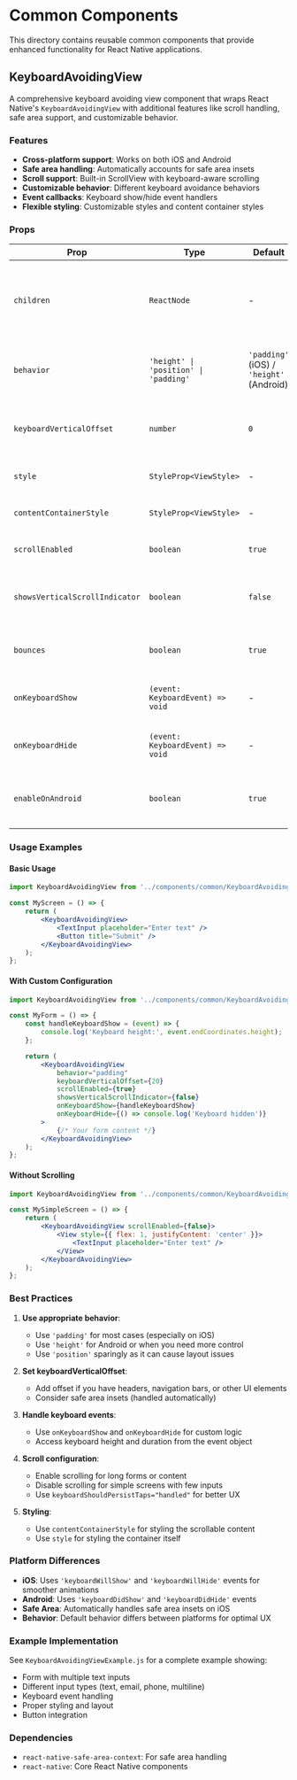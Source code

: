 # Common Components

This directory contains reusable common components that provide enhanced functionality for React Native applications.

## KeyboardAvoidingView

A comprehensive keyboard avoiding view component that wraps React Native's `KeyboardAvoidingView` with additional features like scroll handling, safe area support, and customizable behavior.

### Features

- **Cross-platform support**: Works on both iOS and Android
- **Safe area handling**: Automatically accounts for safe area insets
- **Scroll support**: Built-in ScrollView with keyboard-aware scrolling
- **Customizable behavior**: Different keyboard avoidance behaviors
- **Event callbacks**: Keyboard show/hide event handlers
- **Flexible styling**: Customizable styles and content container styles

### Props

| Prop | Type | Default | Description |
|------|------|---------|-------------|
| `children` | `ReactNode` | - | The content to render inside the keyboard avoiding view |
| `behavior` | `'height' \| 'position' \| 'padding'` | `'padding'` (iOS) / `'height'` (Android) | How the keyboard avoiding view should behave |
| `keyboardVerticalOffset` | `number` | `0` | Additional offset to apply when keyboard appears |
| `style` | `StyleProp<ViewStyle>` | - | Style for the container |
| `contentContainerStyle` | `StyleProp<ViewStyle>` | - | Style for the content container |
| `scrollEnabled` | `boolean` | `true` | Whether to enable scrolling |
| `showsVerticalScrollIndicator` | `boolean` | `false` | Whether to show vertical scroll indicator |
| `bounces` | `boolean` | `true` | Whether the scroll view should bounce |
| `onKeyboardShow` | `(event: KeyboardEvent) => void` | - | Callback when keyboard shows |
| `onKeyboardHide` | `(event: KeyboardEvent) => void` | - | Callback when keyboard hides |
| `enableOnAndroid` | `boolean` | `true` | Whether to enable keyboard avoiding on Android |

### Usage Examples

#### Basic Usage

```jsx
import KeyboardAvoidingView from '../components/common/KeyboardAvoidingView';

const MyScreen = () => {
    return (
        <KeyboardAvoidingView>
            <TextInput placeholder="Enter text" />
            <Button title="Submit" />
        </KeyboardAvoidingView>
    );
};
```

#### With Custom Configuration

```jsx
import KeyboardAvoidingView from '../components/common/KeyboardAvoidingView';

const MyForm = () => {
    const handleKeyboardShow = (event) => {
        console.log('Keyboard height:', event.endCoordinates.height);
    };

    return (
        <KeyboardAvoidingView
            behavior="padding"
            keyboardVerticalOffset={20}
            scrollEnabled={true}
            showsVerticalScrollIndicator={false}
            onKeyboardShow={handleKeyboardShow}
            onKeyboardHide={() => console.log('Keyboard hidden')}
        >
            {/* Your form content */}
        </KeyboardAvoidingView>
    );
};
```

#### Without Scrolling

```jsx
import KeyboardAvoidingView from '../components/common/KeyboardAvoidingView';

const MySimpleScreen = () => {
    return (
        <KeyboardAvoidingView scrollEnabled={false}>
            <View style={{ flex: 1, justifyContent: 'center' }}>
                <TextInput placeholder="Enter text" />
            </View>
        </KeyboardAvoidingView>
    );
};
```

### Best Practices

1. **Use appropriate behavior**: 
   - Use `'padding'` for most cases (especially on iOS)
   - Use `'height'` for Android or when you need more control
   - Use `'position'` sparingly as it can cause layout issues

2. **Set keyboardVerticalOffset**: 
   - Add offset if you have headers, navigation bars, or other UI elements
   - Consider safe area insets (handled automatically)

3. **Handle keyboard events**: 
   - Use `onKeyboardShow` and `onKeyboardHide` for custom logic
   - Access keyboard height and duration from the event object

4. **Scroll configuration**: 
   - Enable scrolling for long forms or content
   - Disable scrolling for simple screens with few inputs
   - Use `keyboardShouldPersistTaps="handled"` for better UX

5. **Styling**: 
   - Use `contentContainerStyle` for styling the scrollable content
   - Use `style` for styling the container itself

### Platform Differences

- **iOS**: Uses `'keyboardWillShow'` and `'keyboardWillHide'` events for smoother animations
- **Android**: Uses `'keyboardDidShow'` and `'keyboardDidHide'` events
- **Safe Area**: Automatically handles safe area insets on iOS
- **Behavior**: Default behavior differs between platforms for optimal UX

### Example Implementation

See `KeyboardAvoidingViewExample.js` for a complete example showing:
- Form with multiple text inputs
- Different input types (text, email, phone, multiline)
- Keyboard event handling
- Proper styling and layout
- Button integration

### Dependencies

- `react-native-safe-area-context`: For safe area handling
- `react-native`: Core React Native components 